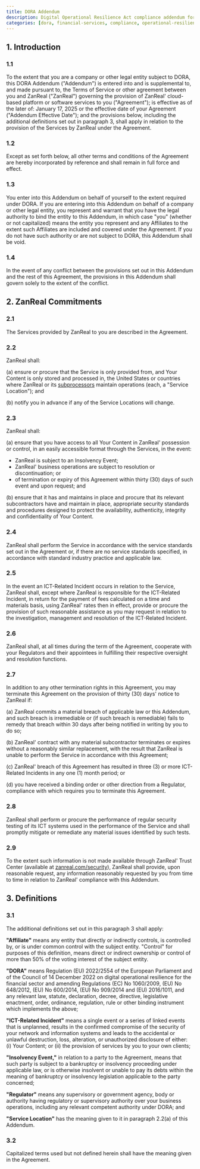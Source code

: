 ```yaml
---
title: DORA Addendum
description: Digital Operational Resilience Act compliance addendum for financial sector entities subject to DORA regulations
categories: [dora, financial-services, compliance, operational-resilience, eu-regulation, risk-management, third-party-risk]
---
```


## 1. Introduction

### 1.1

To the extent that you are a company or other legal entity subject to DORA, this DORA Addendum ("Addendum") is entered into and is supplemental to, and made pursuant to, the Terms of Service or other agreement between you and ZanReal ("ZanReal") governing the provision of ZanReal' cloud-based platform or software services to you ("Agreement"); is effective as of the later of: January 17, 2025 or the effective date of your Agreement ("Addendum Effective Date"); and the provisions below, including the additional definitions set out in paragraph 3, shall apply in relation to the provision of the Services by ZanReal under the Agreement.

### 1.2

Except as set forth below, all other terms and conditions of the Agreement are hereby incorporated by reference and shall remain in full force and effect.

### 1.3

You enter into this Addendum on behalf of yourself to the extent required under DORA. If you are entering into this Addendum on behalf of a company or other legal entity, you represent and warrant that you have the legal authority to bind the entity to this Addendum, in which case "you" (whether or not capitalized) means the entity you represent and any Affiliates to the extent such Affiliates are included and covered under the Agreement. If you do not have such authority or are not subject to DORA, this Addendum shall be void.

### 1.4

In the event of any conflict between the provisions set out in this Addendum and the rest of this Agreement, the provisions in this Addendum shall govern solely to the extent of the conflict.

## 2. ZanReal Commitments

### 2.1

The Services provided by ZanReal to you are described in the Agreement.

### 2.2

ZanReal shall:

(a) ensure or procure that the Service is only provided from, and Your Content is only stored and processed in, the United States or countries where ZanReal or its [subprocessors](/security) maintain operations (each, a "Service Location"); and

(b) notify you in advance if any of the Service Locations will change.

### 2.3

ZanReal shall:

(a) ensure that you have access to all Your Content in ZanReal' possession or control, in an easily accessible format through the Services, in the event:

- ZanReal is subject to an Insolvency Event;
- ZanReal' business operations are subject to resolution or discontinuation; or
- of termination or expiry of this Agreement within thirty (30) days of such event and upon request; and

(b) ensure that it has and maintains in place and procure that its relevant subcontractors have and maintain in place, appropriate security standards and procedures designed to protect the availability, authenticity, integrity and confidentiality of Your Content.

### 2.4

ZanReal shall perform the Service in accordance with the service standards set out in the Agreement or, if there are no service standards specified, in accordance with standard industry practice and applicable law.

### 2.5

In the event an ICT-Related Incident occurs in relation to the Service, ZanReal shall, except where ZanReal is responsible for the ICT-Related Incident, in return for the payment of fees calculated on a time and materials basis, using ZanReal' rates then in effect, provide or procure the provision of such reasonable assistance as you may request in relation to the investigation, management and resolution of the ICT-Related Incident.

### 2.6

ZanReal shall, at all times during the term of the Agreement, cooperate with your Regulators and their appointees in fulfilling their respective oversight and resolution functions.

### 2.7

In addition to any other termination rights in this Agreement, you may terminate this Agreement on the provision of thirty (30) days' notice to ZanReal if:

(a) ZanReal commits a material breach of applicable law or this Addendum, and such breach is irremediable or (if such breach is remediable) fails to remedy that breach within 30 days after being notified in writing by you to do so;

(b) ZanReal' contract with any material subcontractor terminates or expires without a reasonably similar replacement, with the result that ZanReal is unable to perform the Service in accordance with this Agreement;

(c) ZanReal' breach of this Agreement has resulted in three (3) or more ICT-Related Incidents in any one (1) month period; or

(d) you have received a binding order or other direction from a Regulator, compliance with which requires you to terminate this Agreement.

### 2.8

ZanReal shall perform or procure the performance of regular security testing of its ICT systems used in the performance of the Service and shall promptly mitigate or remediate any material issues identified by such tests.

### 2.9

To the extent such information is not made available through ZanReal' Trust Center (available at [zanreal.com/security](/security)), ZanReal shall provide, upon reasonable request, any information reasonably requested by you from time to time in relation to ZanReal' compliance with this Addendum.

## 3. Definitions

### 3.1

The additional definitions set out in this paragraph 3 shall apply:

**"Affiliate"** means any entity that directly or indirectly controls, is controlled by, or is under common control with the subject entity. "Control" for purposes of this definition, means direct or indirect ownership or control of more than 50% of the voting interest of the subject entity.

**"DORA"** means Regulation (EU) 2022/2554 of the European Parliament and of the Council of 14 December 2022 on digital operational resilience for the financial sector and amending Regulations (EC) No 1060/2009, (EU) No 648/2012, (EU) No 600/2014, (EU) No 909/2014 and (EU) 2016/1011, and any relevant law, statute, declaration, decree, directive, legislative enactment, order, ordinance, regulation, rule or other binding instrument which implements the above;

**"ICT-Related Incident"** means a single event or a series of linked events that is unplanned, results in the confirmed compromise of the security of your network and information systems and leads to the accidental or unlawful destruction, loss, alteration, or unauthorized disclosure of either: (i) Your Content; or (ii) the provision of services by you to your own clients;

**"Insolvency Event,"** in relation to a party to the Agreement, means that such party is subject to a bankruptcy or insolvency proceeding under applicable law, or is otherwise insolvent or unable to pay its debts within the meaning of bankruptcy or insolvency legislation applicable to the party concerned;

**"Regulator"** means any supervisory or government agency, body or authority having regulatory or supervisory authority over your business operations, including any relevant competent authority under DORA; and

**"Service Location"** has the meaning given to it in paragraph 2.2(a) of this Addendum.

### 3.2

Capitalized terms used but not defined herein shall have the meaning given in the Agreement.
